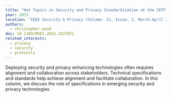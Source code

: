 ```yaml
---
title: "Hot Topics in Security and Privacy Standardization at the IETF and Beyond"
year: 2023
location: "IEEE Security & Privacy (Volume: 21, Issue: 2, March-April 2023)." 
authors:
  - christopher-wood
doi: 10.1109/MSEC.2023.3237071
related_interests:
  - privacy
  - security
  - protocols
---
```


Deploying security and privacy enhancing technologies often requires alignment and collaboration across stakeholders. Technical specifications and standards help achieve alignment and facilitate collaboration. In this column, we discuss the role of specifications in emerging security and privacy technologies.
